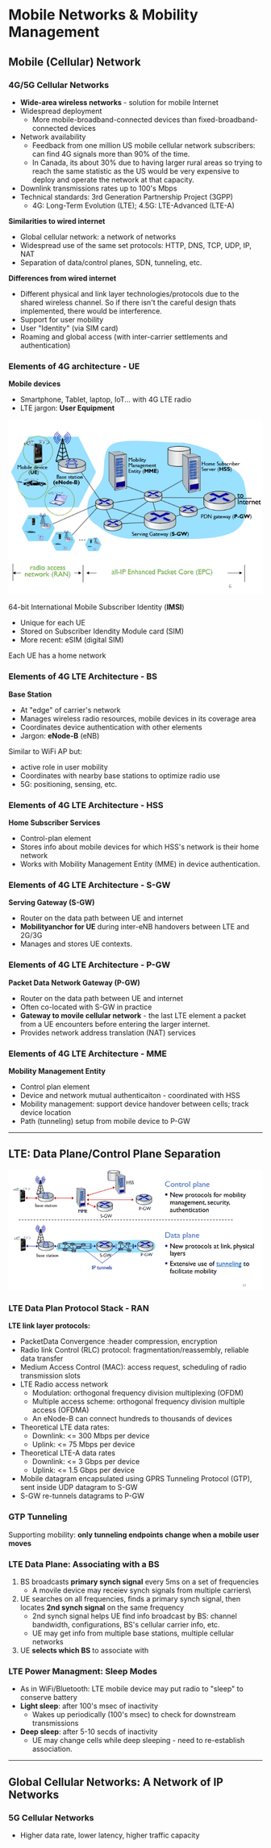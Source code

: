 # Mobile Networks & Mobility Management

## Mobile (Cellular) Network

### 4G/5G Cellular Networks

- **Wide-area wireless networks** - solution for mobile Internet
- Widespread deployment
  - More mobile-broadband-connected devices than fixed-broadband-connected devices
- Network availability
  - Feedback from one million US mobile cellular network subscribers: can find 4G signals more than 90% of the time.
  - In Canada, its about 30% due to having larger rural areas so trying to reach the same statistic as the US would be very expensive to deploy and operate the network at that capacity.
- Downlink transmissions rates up to 100's Mbps
- Technical standards: 3rd Generation Partnership Project (3GPP)
  - 4G: Long-Term Evolution (LTE); 4.5G: LTE-Advanced (LTE-A)

**Similarities to wired internet**
- Global cellular network: a network of networks
- Widespread use of the same set protocols: HTTP, DNS, TCP, UDP, IP, NAT
- Separation of data/control planes, SDN, tunneling, etc.

**Differences from wired internet**
- Different physical and link layer technologies/protocols due to the shared wireless channel. So if there isn't the careful design thats implemented, there would be interference.
- Support for user mobility
- User "Identity" (via SIM card)
- Roaming and global access (with inter-carrier settlements and authentication)

### Elements of 4G architecture - UE
**Mobile devices**
- Smartphone, Tablet, laptop, IoT... with 4G LTE radio
- LTE jargon: **User Equipment**

![img](img/1.png)

64-bit International Mobile Subscriber Identity (**IMSI**)
- Unique for each UE
- Stored on Subscriber Idendity Module card (SIM)
- More recent: eSIM (digital SIM)

Each UE has a home network 

### Elements of 4G LTE Architecture - BS
**Base Station**
- At "edge" of carrier's network
- Manages wireless radio resources, mobile devices in its coverage area
- Coordinates device authentication with other elements 
- Jargon: **eNode-B** (eNB)

Similar to WiFi AP but:
- active role in user mobility
- Coordinates with nearby base stations to optimize radio use
- 5G: positioning, sensing, etc.

### Elements of 4G LTE Architecture - HSS
**Home Subscriber Services**
- Control-plan element
- Stores info about mobile devices for which HSS's network is their home network
- Works with Mobility Management Entity (MME) in device authentication.

### Elements of 4G LTE Architecture - S-GW
**Serving Gateway (S-GW)**
- Router on the data path between UE and internet
- **Mobilityanchor for UE** during inter-eNB handovers between LTE and 2G/3G
- Manages and stores UE contexts.

### Elements of 4G LTE Architecture - P-GW
**Packet Data Network Gateway (P-GW)**
- Router on the data path between UE and internet
- Often co-located with S-GW in practice 
- **Gateway to movile cellular network** - the last LTE element a packet from a UE encounters before entering the larger internet.
- Provides network address translation (NAT) services

### Elements of 4G LTE Architecture - MME
**Mobility Management Entity** 
- Control plan element 
- Device and network mutual authenticaiton - coordinated with HSS
- Mobility management: support device handover between cells; track device location 
- Path (tunneling) setup from mobile device to P-GW

----

## LTE: Data Plane/Control Plane Separation

![img](img/2.png)

### LTE Data Plan Protocol Stack - RAN
**LTE link layer protocols:**
- PacketData Convergence :header compression, encryption
- Radio link Control (RLC) protocol: fragmentation/reassembly, reliable data transfer
- Medium Access Control (MAC): access request, scheduling of radio transmission slots
- LTE Radio access network
  - Modulation: orthogonal frequency division multiplexing (OFDM)
  - Multiple access scheme: orthogonal frequency division multiple access (OFDMA)
  - An eNode-B can connect hundreds to thousands of devices
- Theoretical LTE data rates:
  - Downlink: <= 300 Mbps per device 
  - Uplink: <= 75 Mbps per device
- Theoretical LTE-A data rates
  - Downlink: <= 3 Gbps per device
  - Uplink: <= 1.5 Gbps per device
- Mobile datagram encapsulated using GPRS Tunneling Protocol (GTP), sent inside UDP datagram to S-GW
- S-GW re-tunnels datagrams to P-GW

### GTP Tunneling

Supporting mobility: **only tunneling endpoints change when a mobile user moves**

### LTE Data Plane: Associating with a BS
1. BS broadcasts **primary synch signal** every 5ms on a set of frequencies
   - A movile device may receiev synch signals from multiple carriers\
2. UE searches on all frequencies, finds a primary synch signal, then locates **2nd synch signal** on the same frequency
   - 2nd synch signal helps UE find info broadcast by BS: channel bandwidth, configurations, BS's cellular carrier info, etc.
   - UE may get info from multiple base stations, multiple cellular networks
3. UE **selects which BS** to associate with

### LTE Power Managment: Sleep Modes
- As in WiFi/Bluetooth: LTE mobile device may put radio to "sleep" to conserve battery
- **Light sleep**: after 100's msec of inactivity
  - Wakes up periodically (100's msec) to check for downstream transmissions
- **Deep sleep**: after 5-10 secds of inactivity
  - UE may change cells while deep sleeping - need to re-establish association.

----

## Global Cellular Networks: A Network of IP Networks

### 5G Cellular Networks
- Higher data rate, lower latency, higher traffic capacity